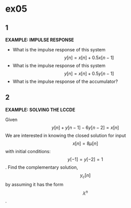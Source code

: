 # ex05

## 1
__EXAMPLE: IMPULSE RESPONSE__

- What is the impulse response of this system
$$
y[n]=x[n]+0.5x[n-1]
$$
- What is the impulse response of this system
$$
y[n]=x[n]+0.5y[n-1]
$$
- What is the impulse response of the accumulator?


## 2
__EXAMPLE: SOLVING THE LCCDE__

Given
$$
y[n]+y[n-1]-6y[n-2]=x[n]
$$
We are interested in knowing the closed solution for input $$x[n]=8\mu[n]$$ with initial conditions: $$y[-1]=y[-2]=1$$. Find the complementary solution, $$y_c[n]$$ by assuming it has the form $$\lambda^n$$.


